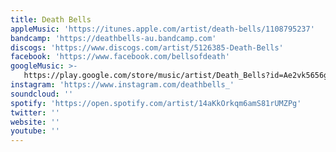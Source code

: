 ```yaml
---
title: Death Bells
appleMusic: 'https://itunes.apple.com/artist/death-bells/1108795237'
bandcamp: 'https://deathbells-au.bandcamp.com'
discogs: 'https://www.discogs.com/artist/5126385-Death-Bells'
facebook: 'https://www.facebook.com/bellsofdeath'
googleMusic: >-
   https://play.google.com/store/music/artist/Death_Bells?id=Ae2vk5656g7okngyrkjdzar3nma
instagram: 'https://www.instagram.com/deathbells_'
soundcloud: ''
spotify: 'https://open.spotify.com/artist/14aKkOrkqm6amS81rUMZPg'
twitter: ''
website: ''
youtube: ''
---
```

